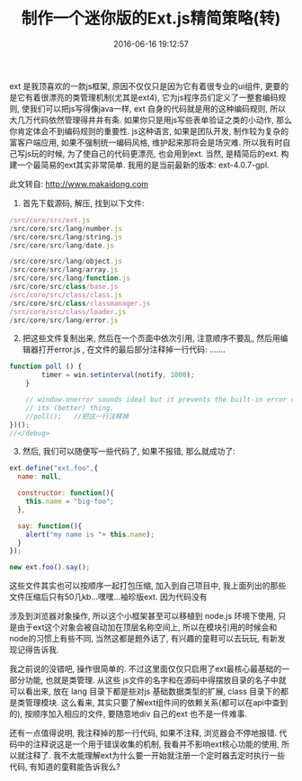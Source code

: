 ﻿---
title: 制作一个迷你版的Ext.js精简策略(转)
date: 2016-06-16 19:12:57
tags: [ext]
---

ext 是我顶喜欢的一款js框架, 原因不仅仅只是因为它有着很专业的ui组件, 更要的是它有着很漂亮的类管理机制(尤其是ext4), 它为js程序员们定义了一整套编码规则, 使我们可以把js写得像java一样, ext 自身的代码就是用的这种编码规则,  所以大几万代码依然管理得井井有条. 如果你只是用js写些表单验证之类的小动作, 那么你肯定体会不到编码规则的重要性.  js这种语言, 如果是团队开发, 制作较为复杂的富客户端应用,  如果不强制统一编码风格, 维护起来那将会是场灾难.
   所以我有时自己写js玩的时候, 为了使自己的代码更漂亮, 也会用到ext. 当然, 是精简后的ext.
   构建一个最简易的ext其实非常简单. 我用的是当前最新的版本: ext-4.0.7-gpl.
   
此文转自: http://www.makaidong.com
 
1. 首先下载源码, 解压, 找到以下文件:
~~~javascript
/src/core/src/ext.js
/src/core/src/lang/number.js
/src/core/src/lang/string.js
/src/core/src/lang/date.js 

/src/core/src/lang/object.js
/src/core/src/lang/array.js 
/src/core/src/lang/function.js 
/src/core/src/class/base.js 
/src/core/src/class/class.js  
/src/core/src/class/classmanager.js 
/src/core/src/class/loader.js  
/src/core/src/lang/error.js  
~~~

 2. 把这些文件复制出来, 然后在一个页面中依次引用, 注意顺序不要乱, 然后用编辑器打开error.js , 在文件的最后部分注释掉一行代码:
     ....... 
~~~javascript
function poll () {
        timer = win.setinterval(notify, 1000);
    }

    // window.onerror sounds ideal but it prevents the built-in error dialog from doing
    // its (better) thing.
    //poll();   //把这一行注释掉
})();
//</debug>
~~~


  3. 然后, 我们可以随便写一些代码了, 如果不报错, 那么就成功了:
~~~javascript
ext.define("ext.foo",{ 
  name: null,

  constructor: function(){
    this.name = "big-foo";
  },

  say: function(){
    alert("my name is "+ this.name);
  }
});

new ext.foo().say();
~~~


这些文件其实也可以按顺序一起打包压缩, 加入到自己项目中, 我上面列出的那些文件压缩后只有50几kb...嘿嘿...袖珍版ext.  因为代码没有


涉及到浏览器对象操作, 所以这个小框架甚至可以移植到 node.js 环境下使用, 只是由于ext这个对象会被自动加在顶层名称空间上, 所以在模块引用的时候会和node的习惯上有些不同, 当然这都是题外话了, 有兴趣的童鞋可以去玩玩, 有新发现记得告诉我.


 
我之前说的没错吧, 操作很简单的. 不过这里面仅仅只启用了ext最核心最基础的一部分功能, 也就是类管理. 从这些 js文件的名字和在源码中得摆放目录的名子中就可以看出来, 放在 lang 目录下都是些对js 基础数据类型的扩展, class 目录下的都是类管理模块. 这么看来, 其实只要了解ext组件间的依赖关系(都可以在api中查到的), 按顺序加入相应的文件, 要随意地div 自己的ext 也不是一件难事.
     
还有一点值得说明, 我注释掉的那一行代码, 如果不注释, 浏览器会不停地报错. 代码中的注释说这是一个用于错误收集的机制, 我看并不影响ext核心功能的使用, 所以就注释了. 我不太能理解ext为什么要一开始就注册一个定时器去定时执行一些代码, 有知道的童鞋能告诉我么?